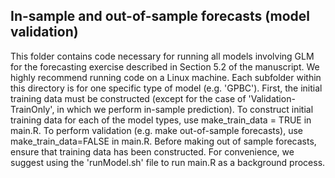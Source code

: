 ## In-sample and out-of-sample forecasts (model validation)
This folder contains code necessary for running all models involving GLM for the forecasting exercise described in Section 5.2 of the manuscript. We highly recommend 
running code on a Linux machine. Each subfolder within this directory is for one specific type of model (e.g. 'GPBC'). First, the initial training data must be constructed 
(except for the case of 'Validation-TrainOnly', in which we perform in-sample prediction). To construct initial training data for each of the model types, use 
make_train_data = TRUE in main.R. To perform validation (e.g. make out-of-sample forecasts), use make_train_data=FALSE in main.R. Before making out of sample forecasts, ensure that training 
data has been constructed. For convenience, we suggest using the 'runModel.sh' file to run main.R as a background process.  
